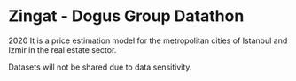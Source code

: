 # Zingat - Dogus Group Datathon
2020
It is a price estimation model for the metropolitan cities of Istanbul and Izmir in the real estate sector.

Datasets will not be shared due to data sensitivity.

